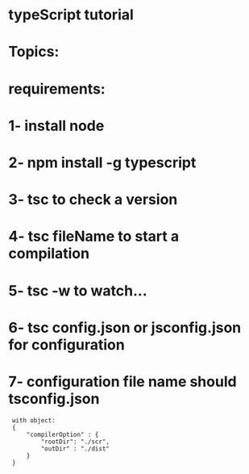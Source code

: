 # typeScript tutorial
# Topics:
# requirements:
# 1- install node
# 2- npm install -g typescript
# 3- tsc to check a version
# 4- tsc fileName to start a compilation
# 5- tsc -w to watch...
# 6- tsc config.json or jsconfig.json for configuration
# 7- configuration file name should tsconfig.json
     with object:
     {
         "compilerOption" : {
             "rootDir": "./scr",
             "outDir" : "./dist" 
         }
     }



